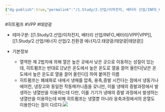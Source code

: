 ```yaml
---
{"dg-publish":true,"permalink":"/1.Study/2.산업/이차전지, 배터리 산업/INFO_배터리/히트펌프/","created":"2024-11-20T21:02:27.705+09:00","updated":"2025-06-26T16:52:49.705+09:00"}
---
```


#히트펌프 #VPP #태양광 

- 테마구분: [[1.Study/2.산업/이차전지, 배터리 산업/INFO_배터리/VPP\|VPP]], [[1.Study/2.산업/에너지 산업/2.친환경 에너지/2.태양광/태양광\|태양광]]


- 기본정보
	- 열역한 제 2법치에 의해 열은 높은 곳에서 낮은 곳으로 이동하는 성질이 있는데, 히트펌프는 반대로 [[낮은 온도에서 높은 온도로 열을 끌어 올린다\|낮은 온도에서 높은 온도로 열을 끌어 올린다]] 하여 붙여진 이름
	- 히트펌프는 폐쇄화로 내에서 냉매를 압축, 용축,증발 시킨다는 점에서 냉동기나 에어컨, 냉장고와 동일한 작동메카니즘을 갖니만, 이를 냉매의 증발과정에서 발생하는 냉열만을 이용하는데 다만, 이를 기기가 냉매의 증발 과정에서 발생하는 냉열만을 이용하는데 비해 히트펌프는 냉열뿐 아니라 응축과정에서의 온열도 이용한다는 점이 다르다.![](https://i.imgur.com/ceqC8XH.png)




